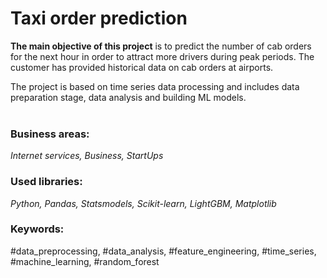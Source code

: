 # Taxi order prediction

**The main objective of this project** is to predict the number of cab orders for the next hour in order to attract more drivers during peak periods. The customer has provided historical data on cab orders at airports. 

The project is based on time series data processing and includes data preparation stage, data analysis and building ML models. <br><br>

### Business areas:
*Internet services, Business, StartUps*

### Used libraries:
*Python, Pandas, Statsmodels, Scikit-learn, LightGBM, Matplotlib*

### Keywords:
#data_preprocessing, #data_analysis, #feature_engineering, #time_series, #machine_learning, #random_forest
